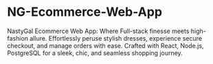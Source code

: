 # NG-Ecommerce-Web-App
NastyGal Ecommerce Web App: Where Full-stack finesse meets high-fashion allure. Effortlessly peruse stylish dresses, experience secure checkout, and manage orders with ease. Crafted with React, Node.js, PostgreSQL for a sleek, chic, and seamless shopping journey.

